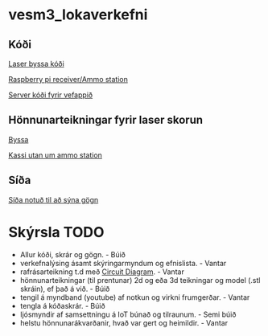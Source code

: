 # vesm3_lokaverkefni

## Kóði
[Laser byssa kóði](https://github.com/sveinnoli/vesm3_lokaverkefni/blob/main/esp32/mqtt_client/mqtt_client.ino)

[Raspberry pi receiver/Ammo station](https://github.com/sveinnoli/vesm3_lokaverkefni/blob/main/lasertag_raspberrypi.py)

[Server kóði fyrir vefappið](https://github.com/sveinnoli/vesm3_lokaverkefni/blob/main/app.py)

## Hönnunarteikningar fyrir laser skorun
[Byssa](https://github.com/sveinnoli/vesm3_lokaverkefni/blob/main/gun.svg)

[Kassi utan um ammo station](https://github.com/sveinnoli/vesm3_lokaverkefni/blob/main/amohub.svg)


## Síða
[Síða notuð til að sýna gögn](https://flask-scoreboard.herokuapp.com/)


# Skýrsla TODO
- Allur kóði, skrár og gögn. - Búið
- verkefnalýsing ásamt skýringarmyndum og efnislista. - Vantar
- rafrásarteikning t.d með [Circuit Diagram](https://www.circuit-diagram.org/). - Vantar
- hönnunarteikningar (til prentunar) 2d og eða 3d teikningar og model (.stl skráin), ef það á við. - Búið
- tengil á myndband (youtube) af notkun og virkni frumgerðar. - Vantar
- tengla á kóðaskrár. - Búið
- ljósmyndir af samsettningu á IoT búnað og tilraunum. - Semi búið
- helstu hönnunarákvarðanir, hvað var gert og heimildir. - Vantar

